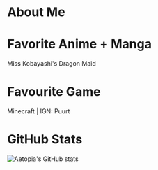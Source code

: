 # About Me
# Favorite Anime + Manga
Miss Kobayashi's Dragon Maid
# Favourite Game
Minecraft | IGN: Puurt
# GitHub Stats
![Aetopia's GitHub stats](https://github-readme-stats.vercel.app/api?username=Aetopia)
